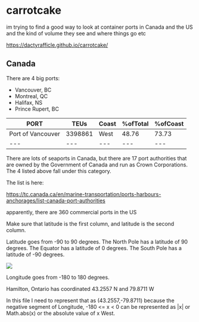 # carrotcake

im trying to find a good way to look at container ports in Canada and the US and the kind of volume they see and where things go etc

https://dactyrafficle.github.io/carrotcake/

## Canada

There are 4 big ports:
* Vancouver, BC
* Montreal, QC
* Halifax, NS
* Prince Rupert, BC

PORT|TEUs|Coast|%ofTotal|%ofCoast
--- | --- | --- | --- |---
Port of Vancouver|3398861|West|48.76|73.73
--- | --- | --- | --- |---


There are lots of seaports in Canada, but there are 17 port authorities that are owned by the Government of Canada and run as Crown Corporations. The 4 listed above fall under this category.

The list is here:

https://tc.canada.ca/en/marine-transportation/ports-harbours-anchorages/list-canada-port-authorities

apparently, there are 360 commercial ports in the US

Make sure that latitude is the first column, and latitude is the second column.

Latitude goes from -90 to 90 degrees.
The North Pole has a latitude of 90 degrees.
The Equator has a latitude of 0 degrees.
The South Pole has a latitude of -90 degrees.

![](images/latitude.png)

Longitude goes from -180 to 180 degrees.

Hamilton, Ontario has coordinated 43.2557 N and 79.8711 W

In this file I need to represent that as (43.2557,-79.8711) because the negative segment of Longitude, -180 <= x < 0 can be represented as |x| or Math.abs(x) or the absolute value of x West.



